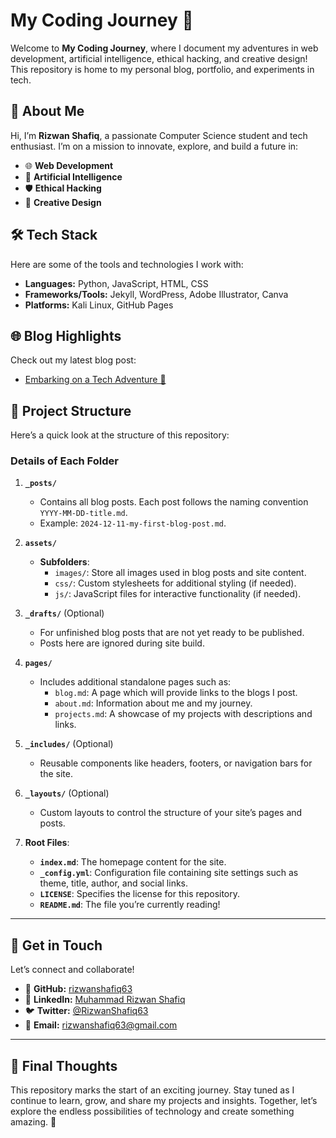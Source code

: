 # My Coding Journey 🚀

Welcome to **My Coding Journey**, where I document my adventures in web development, artificial intelligence, ethical hacking, and creative design! This repository is home to my personal blog, portfolio, and experiments in tech.

## 🌟 About Me
Hi, I’m **Rizwan Shafiq**, a passionate Computer Science student and tech enthusiast. I’m on a mission to innovate, explore, and build a future in:
- 🌐 **Web Development**
- 🤖 **Artificial Intelligence**
- 🛡️ **Ethical Hacking**
- 🎨 **Creative Design**

## 🛠️ Tech Stack
Here are some of the tools and technologies I work with:
- **Languages:** Python, JavaScript, HTML, CSS
- **Frameworks/Tools:** Jekyll, WordPress, Adobe Illustrator, Canva
- **Platforms:** Kali Linux, GitHub Pages

## 🌐 Blog Highlights
Check out my latest blog post:
- [Embarking on a Tech Adventure 🚀](./_posts/2024-12-11-my-first-blog-post.md)

## 📂 Project Structure
Here’s a quick look at the structure of this repository:

### **Details of Each Folder**
1. **`_posts/`**
   - Contains all blog posts. Each post follows the naming convention `YYYY-MM-DD-title.md`.
   - Example: `2024-12-11-my-first-blog-post.md`.

2. **`assets/`**
   - **Subfolders**:
     - `images/`: Store all images used in blog posts and site content.
     - `css/`: Custom stylesheets for additional styling (if needed).
     - `js/`: JavaScript files for interactive functionality (if needed).

3. **`_drafts/`** (Optional)
   - For unfinished blog posts that are not yet ready to be published.
   - Posts here are ignored during site build.

4. **`pages/`**
   - Includes additional standalone pages such as:
     - `blog.md`: A page which will provide links to the blogs I post.
     - `about.md`: Information about me and my journey.
     - `projects.md`: A showcase of my projects with descriptions and links.

5. **`_includes/`** (Optional)
   - Reusable components like headers, footers, or navigation bars for the site.

6. **`_layouts/`** (Optional)
   - Custom layouts to control the structure of your site’s pages and posts.

7. **Root Files**:
   - **`index.md`**: The homepage content for the site.
   - **`_config.yml`**: Configuration file containing site settings such as theme, title, author, and social links.
   - **`LICENSE`**: Specifies the license for this repository.
   - **`README.md`**: The file you’re currently reading!

---

## 🚀 Get in Touch
Let’s connect and collaborate!
- 🐙 **GitHub:** [rizwanshafiq63](https://github.com/rizwanshafiq63)
- 💼 **LinkedIn:** [Muhammad Rizwan Shafiq](https://www.linkedin.com/in/rizwanshafiq63/)
- 🐦 **Twitter:** [@RizwanShafiq63](https://x.com/RizwanShafiq63?s=09)
- 📧 **Email:** [rizwanshafiq63@gmail.com](mailto:rizwanshafiq63@gmail.com)

---

## 🌌 Final Thoughts
This repository marks the start of an exciting journey. Stay tuned as I continue to learn, grow, and share my projects and insights. Together, let’s explore the endless possibilities of technology and create something amazing. 🌟
